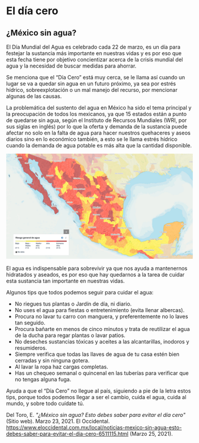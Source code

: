 # El día cero
## ¿México sin agua? 

El Día Mundial del Agua es celebrado cada 22 de marzo, es un día para festejar la sustancia más importante en nuestras vidas y es por eso que esta fecha tiene por objetivo concientizar acerca de la crisis mundial del agua y la necesidad de buscar medidas para ahorrar.

Se menciona que el “Día Cero” está muy cerca, se le llama así cuando un lugar se va a quedar sin agua en un futuro próximo, ya sea por estrés hídrico, sobreexplotación o un mal manejo del recurso, por mencionar algunas de las causas. 

La problemática del sustento del agua en México ha sido el tema principal y la preocupación de todos los mexicanos, ya que 15 estados están a punto de quedarse sin agua, según el Instituto de Recursos Mundiales (WRI, por sus siglas en inglés) por lo que la oferta y demanda de la sustancia puede afectar no solo en la falta de agua para hacer nuestros quehaceres y aseos diarios sino en lo económico también, a esto se le llama estrés hídrico cuando la demanda de agua potable es más alta que la cantidad disponible. 

![Estados en riesgo](Dia_cero.jpeg) 

El agua es indispensable para sobrevivir ya que nos ayuda a mantenernos hidratados y aseados, es por eso que hay quedarnos a la tarea de cuidar esta sustancia tan importante en nuestras vidas. 

Algunos tips que todos podemos seguir para cuidar el agua:

- No riegues tus plantas o Jardín de día, ni diario.
- No uses el agua para fiestas o entretenimiento (evita llenar albercas). 
- Procura no lavar tu carro con manguera, y preferentemente no lo laves tan seguido.
- Procura bañarte en menos de cinco minutos y trata de reutilizar el agua de la ducha para regar plantas o lavar patios.
- No deseches sustancias tóxicas y aceites a las alcantarillas, inodoros y resumideros.
- Siempre verifica que todas las llaves de agua de tu casa estén bien cerradas y sin ninguna gotera.
- Al lavar la ropa haz cargas completas.
- Has un chequeo semanal o quincenal en las tuberías para verificar que no tengas alguna fuga.

Ayuda a que el “Día Cero” no llegue al país, siguiendo a pie de la letra estos tips, porque todos podemos llegar a ser el cambio, cuida el agua, cuida al mundo, y sobre todo cuídate tú. 



Del Toro, E. *"¿México sin agua? Esto debes saber para evitar el día cero"* (Sitio web). Marzo 23, 2021. El Occidental. <https://www.eloccidental.com.mx/local/noticias-mexico-sin-agua-esto-debes-saber-para-evitar-el-dia-cero-6511115.html> (Marzo 25, 2021). 